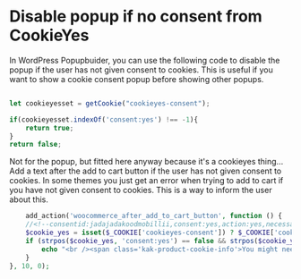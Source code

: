 
# Disable popup if no consent from CookieYes
In WordPress Popupbuider, you can use the following code to disable the popup if the user has not given consent to cookies.  This is useful if you want to show a cookie consent popup before showing other popups.

```javascript

let cookieyesset = getCookie("cookieyes-consent");

if(cookieyesset.indexOf('consent:yes') !== -1){
    return true;
}
return false;

```

Not for the popup, but fitted here anyway because it's a cookieyes thing... 
Add a text after the add to cart button if the user has not given consent to cookies. In some themes you just get an error when trying to add to cart if you have not given consent to cookies. This is a way to inform the user about this.
    
```php
    add_action('woocommerce_after_add_to_cart_button', function () {
	//<!--consentid:jadajadakoodmobillii,consent:yes,action:yes,necessary:yes,functional:yes,analytics:yes,performance:yes,advertisement:yes,other:yes-->
    $cookie_yes = isset($_COOKIE['cookieyes-consent']) ? $_COOKIE['cookieyes-consent'] : '';
    if (strpos($cookie_yes, 'consent:yes') == false && strpos($cookie_yes, 'functional:yes') == false) {
        echo "<br /><span class='kak-product-cookie-info'>You might need functional cookies for this ajax thingimabob to work as intended</span>";
    }
}, 10, 0);
```